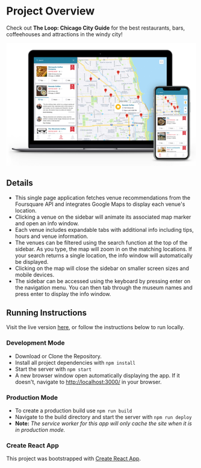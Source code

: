 # Project Overview

Check out **The Loop: Chicago City Guide** for the best restaurants, bars, coffeehouses and attractions in the windy city!

![Screenshot of The Loop: Chicago City Guide](img/loop_screenshot.jpg)

## Details

- This single page application fetches venue recommendations from the Foursquare API and integrates Google Maps to display each venue's location.
- Clicking a venue on the sidebar will animate its associated map marker and open an info window.
- Each venue includes expandable tabs with additional info including tips, hours and venue information.
- The venues can be filtered using the search function at the top of the sidebar. As you type, the map will zoom in on the matching locations. If your search returns a single location, the info window will automatically be displayed.
- Clicking on the map will close the sidebar on smaller screen sizes and mobile devices.
- The sidebar can be accessed using the keyboard by pressing enter on the navigation menu. You can then tab through the museum names and press enter to display the info window.

## Running Instructions

Visit the live version [here](https://mattrdiamond.github.io/the-loop-city-guide/), or follow the instructions below to run locally.

### Development Mode

- Download or Clone the Repository.
- Install all project dependencies with `npm install`
- Start the server with `npm start`
- A new browser window open automatically displaying the app. If it doesn't, navigate to [http://localhost:3000/](http://localhost:3000/) in your browser.

### Production Mode

- To create a production build use `npm run build`
- Navigate to the build directory and start the server with `npm run deploy`
- **Note:** _The service worker for this app will only cache the site when it is in production mode._

### Create React App

This project was bootstrapped with [Create React App](https://github.com/facebookincubator/create-react-app).
